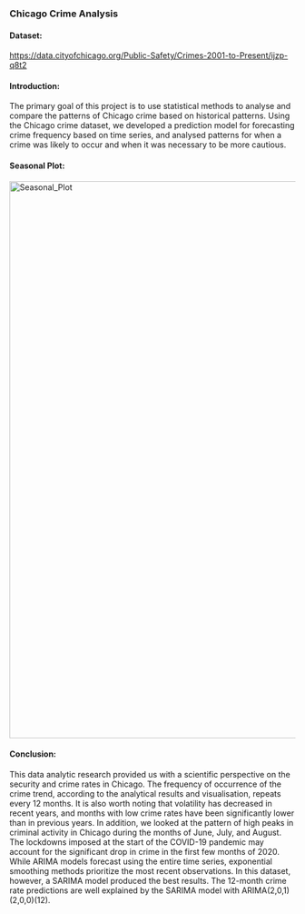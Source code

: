 ### Chicago Crime Analysis

#### Dataset:
https://data.cityofchicago.org/Public-Safety/Crimes-2001-to-Present/ijzp-q8t2

#### Introduction:
The primary goal of this project is to use statistical methods to analyse and compare the patterns of Chicago crime based on historical patterns.
Using the Chicago crime dataset, we developed a prediction model for forecasting crime frequency based on time series, and analysed patterns for when a crime was likely to occur and when it was necessary to be more cautious.

#### Seasonal Plot:
<img width="980" alt="Seasonal_Plot" src="https://user-images.githubusercontent.com/97490301/177656067-40ef7e72-6bb3-4753-a501-457360becc6f.png">

#### Conclusion:
This data analytic research provided us with a scientific perspective on the security and crime rates in Chicago. The frequency of occurrence of the crime trend, according to the analytical results and visualisation, repeats every 12 months. It is also worth noting that volatility has decreased in recent years, and months with low crime rates have been significantly lower than in previous years.
In addition, we looked at the pattern of high peaks in criminal activity in Chicago during the months of June, July, and August. The lockdowns imposed at the start of the COVID-19 pandemic may account for the significant drop in crime in the first few months of 2020. While ARIMA models forecast using the entire time series, exponential smoothing methods prioritize the most recent observations. In this dataset, however, a SARIMA model produced the best results. The 12-month crime rate predictions are well explained by the SARIMA model with ARIMA(2,0,1)(2,0,0)(12).
